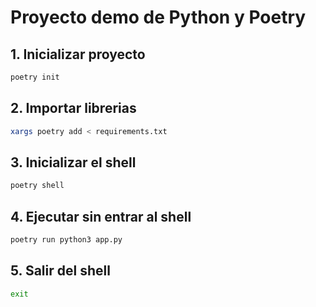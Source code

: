 # Proyecto demo de Python y Poetry

## 1. Inicializar proyecto


```bash
poetry init
```

## 2. Importar librerias


```bash
xargs poetry add < requirements.txt
```

## 3. Inicializar el shell

```bash
poetry shell
```

## 4. Ejecutar sin entrar al shell

```bash
poetry run python3 app.py
```

## 5. Salir del shell

```bash
exit
```

